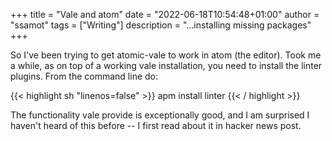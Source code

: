 +++
title = "Vale and atom"
date = "2022-06-18T10:54:48+01:00"
author = "ssamot"
tags = ["Writing"]
description = "...installing missing packages"
+++

So I've been trying to get atomic-vale to work in atom (the editor). Took me a while, as on top of a working vale installation, you need to install the linter plugins. From the command line do:

{{< highlight sh "linenos=false" >}}
apm install linter
{{< / highlight >}}

The functionality vale provide is exceptionally good, and I am surprised I haven't heard of this before -- I first read about it in hacker news post.
